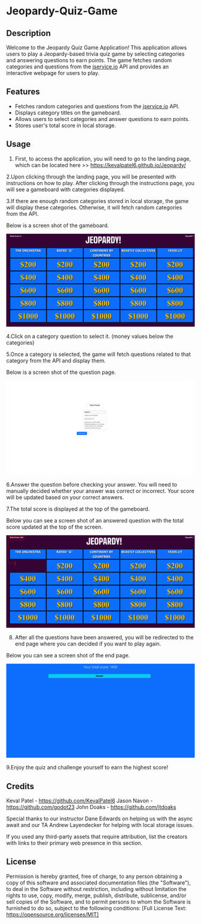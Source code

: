 # Jeopardy-Quiz-Game
## Description

Welcome to the Jeopardy Quiz Game Application! This application allows users to play a Jeopardy-based trivia quiz game by selecting categories and answering questions to earn points. The game fetches random categories and questions from the [jservice.io](https://jservice.io/) API and provides an interactive webpage for users to play.

## Features

- Fetches random categories and questions from the [jservice.io](https://jservice.io/) API.
- Displays category titles on the gameboard.
- Allows users to select categories and answer questions to earn points.
- Stores user's total score in local storage.

## Usage

1. First, to access the application, you will need to go to the landing page, which can be located here >> https://kevalpatel6.github.io/Jeopardy/

2.Upon clicking through the landing page, you will be presented with instructions on how to play. After clicking through the instructions page, you will see a gameboard with categories displayed.

3.If there are enough random categories stored in local storage, the game will display these categories. Otherwise, it will fetch random categories from the API.

Below is a screen shot of the gameboard.

![Alt text](assets/Jeopardy-Gameboard.PNG)

4.Click on a category question to select it. (money values below the categories)

5.Once a category is selected, the game will fetch questions related to that category from the API and display them.

Below is a screen shot of the question page.

![Alt text](assets/Jeopardy-Question-Page.PNG)

6.Answer the question before checking your answer. You will need to manually decided whether your answer was correct or incorrect. Your score will be updated based on your correct answers.

7.The total score is displayed at the top of the gameboard.

Below you can see a screen shot of an answered question with the total score updated at the top of the screen. 

![Alt text](assets/Jeopardy-Gameboard-After-Answered.PNG)

8. After all the questions have been answered, you will be redirected to the end page where you can decided if you want to play again. 

Below you can see a screen shot of the end page. 

![Alt text](assets/Jeopardy-End-Page.PNG)

9.Enjoy the quiz and challenge yourself to earn the highest score!

## Credits

Keval Patel - https://github.com/KevalPatel6 
Jason Navon - https://github.com/godot23 
John Doaks - https://github.com/jtdoaks

Special thanks to our instructor Dane Edwards on helping us with the async await and our TA Andrew Layendecker for helping with local storage issues. 

If you used any third-party assets that require attribution, list the creators with links to their primary web presence in this section.

## License
Permission is hereby granted, free of charge, to any person obtaining a copy of this software and associated documentation files (the "Software"), to deal in the Software without restriction, including without limitation the rights to use, copy, modify, merge, publish, distribute, sublicense, and/or sell copies of the Software, and to permit persons to whom the Software is furnished to do so, subject to the following conditions:
[Full License Text: https://opensource.org/licenses/MIT]





